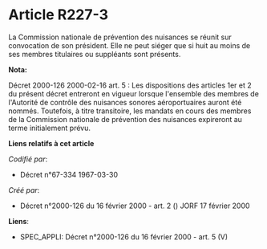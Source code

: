 # Article R227-3

La Commission nationale de prévention des nuisances se réunit sur convocation de son président. Elle ne peut siéger que si
huit au moins de ses membres titulaires ou suppléants sont présents.

**Nota:**

Décret 2000-126 2000-02-16 art. 5 : Les dispositions des articles 1er et 2 du présent décret entreront en vigueur lorsque
l'ensemble des membres de l'Autorité de contrôle des nuisances sonores aéroportuaires auront été nommés. Toutefois, à titre
transitoire, les mandats en cours des membres de la Commission nationale de prévention des nuisances expireront au terme
initialement prévu.

**Liens relatifs à cet article**

_Codifié par_:

  - Décret n°67-334 1967-03-30

_Créé par_:

  - Décret n°2000-126 du 16 février 2000 - art. 2 () JORF 17 février 2000

**Liens**:

  - SPEC_APPLI: Décret n°2000-126 du 16 février 2000 - art. 5 (V)
